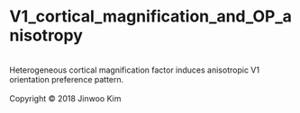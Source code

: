 # V1_cortical_magnification_and_OP_anisotropy
<br/> Heterogeneous cortical magnification factor induces anisotropic V1 orientation preference pattern. <br>
<br/> Copyright © 2018 Jinwoo Kim <br>
